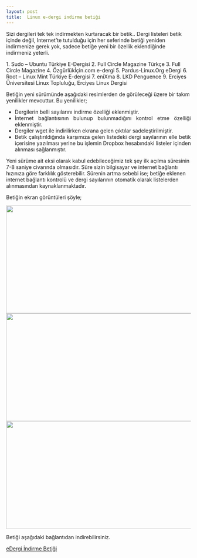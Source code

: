 ```yaml
---
layout: post
title:  Linux e-dergi indirme betiği
---
```


Sizi dergileri tek tek indirmekten kurtaracak bir betik..
Dergi listeleri betik içinde değil, Internet’te tutulduğu için her seferinde betiği yeniden indirmenize gerek yok, 
sadece betiğe yeni bir özellik eklendiğinde indirmeniz yeterli.

﻿1. Sudo – Ubuntu Türkiye E-Dergisi
2. Full Circle Magazine Türkçe
3. Full Circle Magazine
4. Özgürlükİçin.com e-dergi
5. Pardus-Linux.Org eDergi
6. Root – Linux Mint Türkiye E-dergisi
7. eniXma
8. LKD Penguence
9. Erciyes Üniversitesi Linux Topluluğu, Erciyes Linux Dergisi

Betiğin yeni sürümünde aşağıdaki resimlerden de görüleceği üzere bir takım yenilikler mevcuttur. Bu yenilikler;

<ul style="text-align: justify;"> 
<li>Dergilerin belli sayılarını indirme özelliği eklenmiştir.</li> 
<li>İnternet bağlantısının bulunup bulunmadığını kontrol etme özelliği eklenmiştir. </li> 
<li>Dergiler wget ile indirilirken ekrana gelen çıktılar sadeleştirilmiştir.</li> 
<li>Betik çalıştırıldığında karşımıza gelen listedeki dergi sayılarının elle betik içerisine yazılması yerine bu işlemin Dropbox hesabındaki listeler içinden alınması sağlanmıştır.</li> 
</ul> 

Yeni sürüme ait eksi olarak kabul edebileceğimiz tek şey ilk açılma süresinin 7-8 saniye civarında olmasıdır. 
Süre sizin bilgisayar ve internet bağlantı hızınıza göre farklılık gösterebilir. 
Sürenin artma sebebi ise; betiğe eklenen internet bağlantı kontrolü ve dergi sayılarının otomatik olarak 
listelerden alınmasından kaynaklanmaktadır.

<p style="text-align: justify;">Betiğin ekran görüntüleri şöyle;</p> 
<img src="/chrome/yazılar/betik/1.png"  width="578" height="293" />
<img src="/chrome/yazılar/betik/1.png" width="578" height="293" />
<img src="/chrome/yazılar/betik/1.png" width="578" height="293" /> 

Betiği aşağıdaki bağlantıdan indirebilirsiniz.

<a href="http://www.emreaytac.com/diger/eDergi.tar.gz" target="_blank">eDergi İndirme Betiği<a>
